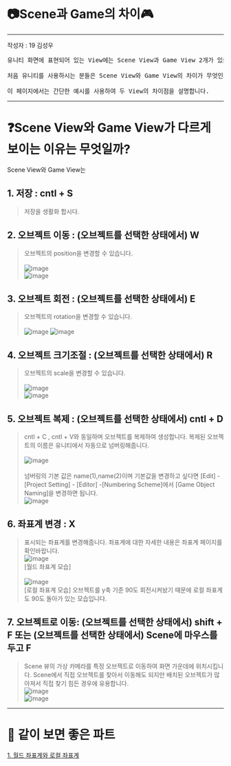 # 📷Scene과 Game의 차이🎮

---
작성자 : 19 김성우

<pre>
유니티 화면에 표현되어 있는 View에는 Scene View과 Game View 2개가 있습니다. <br>
처음 유니티를 사용하시는 분들은 Scene View와 Game View의 차이가 무엇인지 궁금할 것 입니다.<br>
이 페이지에서는 간단한 예시를 사용하여 두 View의 차이점을 설명합니다.
</pre>

---

# ❓Scene View와 Game View가 다르게 보이는 이유는 무엇일까?

Scene View와 Game View는 
## 1. 저장 : cntl + S

> 저장을 생활화 합시다.

## 2. 오브젝트 이동 : (오브젝트를 선택한 상태에서) W

> 오브젝트의 position을 변경할 수 있습니다.
> <br><br>![image](./Key_Pic/W1.png)
> <br>![image](./Key_Pic/W2.png)

## 3. 오브젝트 회전 : (오브젝트를 선택한 상태에서) E

> 오브젝트의 rotation을 변경할 수 있습니다.<br><br>
> ![image](./Key_Pic/E1.png) ![image](./Key_Pic/E2.png)

## 4. 오브젝트 크기조절 : (오브젝트를 선택한 상태에서) R

> 오브젝트의 scale을 변경할 수 있습니다.
> <br><br>![image](./Key_Pic/R1.png)
> <br>![image](./Key_Pic/R2.png)

## 5. 오브젝트 복제 : (오브젝트를 선택한 상태에서) cntl + D

> cntl + C , cntl + V와 동일하며 오브젝트를 복제하여 생성합니다. 복제된 오브젝트의 이름은 유니티에서 자동으로 넘버링해줍니다. 
> <br><br>![image](./Key_Pic/cd1.png)<br><br>
> 넘버링의 기본 값은 name(1),name(2)이며 기본값을 변경하고 싶다면 [Edit] - [Project Setting] - [Editor] -[Numbering Scheme]에서 [Game Object Naming]을 변경하면 됩니다.
> <br>![image](./Key_Pic/cd2.png)

## 6. 좌표계 변경 : X

> 표시되는 좌표계를 변경해줍니다. 좌표계에 대한 자세한 내용은 좌표계 페이지를 확인바랍니다.
> <br>![image](./Key_Pic/x1.png)
> <br>[월드 좌표계 모습]<br>
> <br>![image](./Key_Pic/x2.png)
> <br>[로컬 좌표계 모습] 오브젝트를 y축 기준 90도 회전시켜놨기 때문에 로컬 좌표계도 90도 돌아가 있는 모습입니다.

## 7. 오브젝트로 이동: (오브젝트를 선택한 상태에서) shift + F 또는 (오브젝트를 선택한 상태에서) Scene에 마우스를 두고 F

> Scene 뷰의 가상 카메라를 특정 오브젝트로 이동하여 화면 가운데에 위치시킵니다.
> Scene에서 직접 오브젝트를 찾아서 이동해도 되지만 배치된 오브젝트가 많아져서 직접 찾기 힘든 경우에 유용합니다.
> <br>![image](./Key_Pic/f1.png)
> <br>![image](./Key_Pic/f2.png)

---

# 🤝 같이 보면 좋은 파트

[1. 월드 좌표계와 로컬 좌표계](https://github.com/starhome7/GG_Unity_GitHub/blob/main/3D%20Scripts/1.%20Player%20%EC%9D%B4%EB%8F%99%20%EA%B5%AC%ED%98%84%ED%95%98%EA%B8%B0/1.%20Player%20%EC%9D%B4%EB%8F%99%20%EA%B5%AC%ED%98%84%ED%95%98%EA%B8%B0.md)

